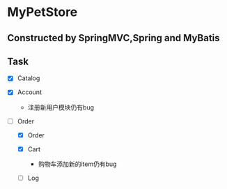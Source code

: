 # MyPetStore

## Constructed by SpringMVC,Spring and MyBatis

## Task
 - [x] Catalog 
 
 - [x] Account
   * 注册新用户模块仍有bug
 
 - [ ] Order
    - [x] Order
    - [x] Cart
        * 购物车添加新的item仍有bug   
    - [ ] Log
     
 

 
 


 

